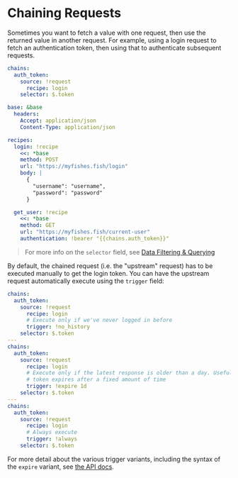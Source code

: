 # Chaining Requests

Sometimes you want to fetch a value with one request, then use the returned value in another request. For example, using a login request to fetch an authentication token, then using that to authenticate subsequent requests.

```yaml
chains:
  auth_token:
    source: !request
      recipe: login
    selector: $.token

base: &base
  headers:
    Accept: application/json
    Content-Type: application/json

recipes:
  login: !recipe
    <<: *base
    method: POST
    url: "https://myfishes.fish/login"
    body: |
      {
        "username": "username",
        "password": "password"
      }

  get_user: !recipe
    <<: *base
    method: GET
    url: "https://myfishes.fish/current-user"
    authentication: !bearer "{{chains.auth_token}}"
```

> For more info on the `selector` field, see [Data Filtering & Querying](./filter_query.md)

By default, the chained request (i.e. the "upstream" request) has to be executed manually to get the login token. You can have the upstream request automatically execute using the `trigger` field:

```yaml
chains:
  auth_token:
    source: !request
      recipe: login
      # Execute only if we've never logged in before
      trigger: !no_history
    selector: $.token
---
chains:
  auth_token:
    source: !request
      recipe: login
      # Execute only if the latest response is older than a day. Useful if your
      # token expires after a fixed amount of time
      trigger: !expire 1d
    selector: $.token
---
chains:
  auth_token:
    source: !request
      recipe: login
      # Always execute
      trigger: !always
    selector: $.token
```

For more detail about the various trigger variants, including the syntax of the `expire` variant, see [the API docs](../api/request_collection/chain_source.md#chain-request-trigger).
